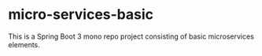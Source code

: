 # micro-services-basic
This is a Spring Boot 3 mono repo project consisting of basic microservices elements.
